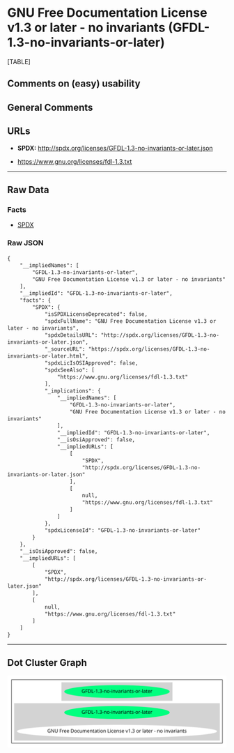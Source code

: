 GNU Free Documentation License v1.3 or later - no invariants (GFDL-1.3-no-invariants-or-later)
==============================================================================================

[TABLE]

Comments on (easy) usability
----------------------------

General Comments
----------------

URLs
----

-   **SPDX:**
    http://spdx.org/licenses/GFDL-1.3-no-invariants-or-later.json

-   https://www.gnu.org/licenses/fdl-1.3.txt

------------------------------------------------------------------------

Raw Data
--------

### Facts

-   [SPDX](https://spdx.org/licenses/GFDL-1.3-no-invariants-or-later.html "SPDX")

### Raw JSON

    {
        "__impliedNames": [
            "GFDL-1.3-no-invariants-or-later",
            "GNU Free Documentation License v1.3 or later - no invariants"
        ],
        "__impliedId": "GFDL-1.3-no-invariants-or-later",
        "facts": {
            "SPDX": {
                "isSPDXLicenseDeprecated": false,
                "spdxFullName": "GNU Free Documentation License v1.3 or later - no invariants",
                "spdxDetailsURL": "http://spdx.org/licenses/GFDL-1.3-no-invariants-or-later.json",
                "_sourceURL": "https://spdx.org/licenses/GFDL-1.3-no-invariants-or-later.html",
                "spdxLicIsOSIApproved": false,
                "spdxSeeAlso": [
                    "https://www.gnu.org/licenses/fdl-1.3.txt"
                ],
                "_implications": {
                    "__impliedNames": [
                        "GFDL-1.3-no-invariants-or-later",
                        "GNU Free Documentation License v1.3 or later - no invariants"
                    ],
                    "__impliedId": "GFDL-1.3-no-invariants-or-later",
                    "__isOsiApproved": false,
                    "__impliedURLs": [
                        [
                            "SPDX",
                            "http://spdx.org/licenses/GFDL-1.3-no-invariants-or-later.json"
                        ],
                        [
                            null,
                            "https://www.gnu.org/licenses/fdl-1.3.txt"
                        ]
                    ]
                },
                "spdxLicenseId": "GFDL-1.3-no-invariants-or-later"
            }
        },
        "__isOsiApproved": false,
        "__impliedURLs": [
            [
                "SPDX",
                "http://spdx.org/licenses/GFDL-1.3-no-invariants-or-later.json"
            ],
            [
                null,
                "https://www.gnu.org/licenses/fdl-1.3.txt"
            ]
        ]
    }

------------------------------------------------------------------------

Dot Cluster Graph
-----------------

![](../dot/GFDL-1.3-no-invariants-or-later.svg "dot")